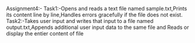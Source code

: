 Assignment4:-
Task1:-Opens and reads a text file named sample.txt,Prints its content line by line,Handles errors gracefully if the file does not exist.
Task2:-Takes user input and writes that input to a file named output.txt,Appends additional user input data to the same file and Reads or display the entier content of file
